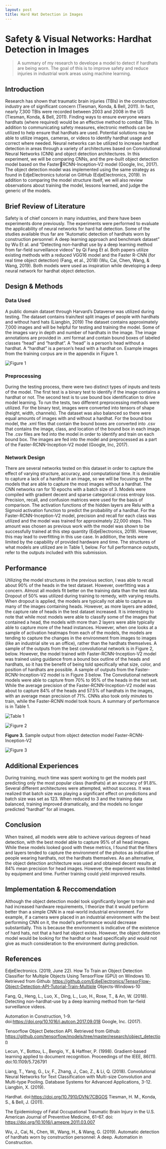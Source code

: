 ```yaml
---
layout: post
title: Hard Hat Detection in Images
---
```



# Safety & Visual Networks: Hardhat Detection in Images
> A summary of my research to develope a model to detect if hardhats are being worn. The goal of this is to improve safety and reduce injuries in industrial work areas using machine learning.

## Introduction

Research has shown that traumatic brain injuries (TBIs) in the construction industry are of significant concern (Tiesman, Konda, & Bell, 2011). In fact, nearly 7,300 TBIs were recorded between 2003 and 2008 in the US (Tiesman, Konda, & Bell, 2011). Finding ways to ensure everyone wears hardhats (where required) would be an effective method to combat TBIs. In addition to communicating safety measures, electronic methods can be utilized to help ensure that hardhats are used. Potential solutions may be able to utilize images, cameras, or videos to identify hardhat usage and correct where 
needed. Neural networks can be utilized to increase hardhat detection in areas through a variety of architectures based on Convolutional Neural Networks (CNN) and object detection architectures. In this experiment, we will be comparing CNNs, and the pre-built object detection model based on the FasterRCNN-Inception-V2 model (Google, Inc, 2017). The object detection model was implemented using the same strategy as found in EdjeElectronics tutorial on GitHub (EdjeElectronics, 2019). In addition to comparing the model structure itself, we will also review observations about training the model, lessons learned, and judge the generic of the models. 

## Brief Review of Literature

Safety is of chief concern in many industries, and there have been experiments done previously. The experiments were performed to evaluate the applicability of neural networks for hard hat detection. Some of the studies available thus far are “Automatic detection of hardhats worn by construction personnel: A deep learning approach and benchmark dataset” by Wu Et al. and “Detecting non-hardhat use by a deep learning method from far-field surveillance videos” by Qi Fang Et al. Both papers utilize existing methods with a reduced VGG16 model and the Faster R-CNN (for real time object detection) (Fang, et al., 2018) (Wu, Cai, Chen, Wang, & Wang, 2019). Both models were used as inspiration while developing a deep neural network for hardhat object detection.

## Design & Methods

### Data Used

A public domain dataset through Harvard’s Dataverse was utilized during testing. The dataset contains train/test split images of people with hardhats and without hard hats (Liangbin, 2019) The dataset contains approximately 7,000 images and will be helpful for testing and training the model. Some of the images vary in depth and number of hardhats in the image. The image annotations are provided in .xml format and contain bound boxes of labeled classes “head” and “hardhat”. A “head” is a person’s head without a hardhat. A “hardhat” is a person’s head with a hardhat on. Example images from the training corpus are in the appendix in Figure 1.

![Figure 1](/images/hardhat-figure1.PNG "Figure 1")

### Preprocessing
During the testing process, there were two distinct types of inputs and tests of the model. The first test is a binary test to identify if the image contains a hardhat or not. The second test is to use bound box identification to drive model learning. To run the tests, two different preprocessing methods were utilized. For the binary test, images were converted into tensors of shape (height, width, channels). The dataset was also balanced so there were equal amounts of images with and without a hardhat. For the bound box model, the .xml files that contain the bound boxes are converted into .csv that contains the image, class, and location of the bound box in each image. The .csv files are fed into the model in order to identify and train on each bound box. The images are fed into the model and preprocessed as a part of the Faster-RCNN-Inception-V2 model (Google, Inc, 2017).

### Network Design
There are several networks tested on this dataset in order to capture the effect of varying structure, accuracy, and computational time. It is desirable to capture a lack of a hardhat in an image, so we will be focusing on the models that are able to capture the most images without a hardhat. The CNN networks ran for 10 epochs with a batch size of 3. Models were compiled with gradient decent and sparse categorical cross entropy loss. Precision, recall, and confusion matrices were used for the basis of comparison. The activation functions of the hidden layers are Relu with a Sigmoid activation function to predict the probability of a hardhat. For the Faster-RCNN-Inception-V2 model, precision and recall for each class was utilized and the model was trained for approximately 22,000 steps. This amount was chosen as previous work with the model was shown to be successfully trained at this step quantity (EdjeElectronics, 2019). However, this may lead to overfitting in this use case. In addition, the tests were limited by the capability of provided hardware and time. The structures of what models are utilized are in Table 1, below. For full performance outputs, refer to the outputs included with this submission.



## Performance

Utilizing the model structures in the previous section, I was able to recall about 90% of the heads in the test dataset. However, overfitting was a concern. Almost all models fit better on the training data than the test data. Dropout of 50% was utilized during training to remedy, with varying results. When dropout is applied, the models are typically not able to capture as many of the images containing heads. However, as more layers are added, the capture rate of heads in the test dataset increased. It is interesting to note that while most models were able to classify some of the images that contained a head, the models with more than 2 layers were able typically able to capture more of the head instances. However, when one looks at a sample of activation heatmaps from each of the models, the models are tending to capture the changes in the environment from images to images (like an industrial site vs an office), rather than the hardhats themselves. A sample of the outputs from the best convolutional network is in Figure 2, below. However, the model trained with Faster-RCNN-Inception-V2 model was trained using guidance from a bound box outline of the heads and hardhats, so it has the benefit of being told specifically what size, color, and position of hardhats are possible. A sample of outputs from the Faster-RCNN-Inception-V2 model is in Figure 3 below. The Convolutional network models were able to capture from 70% to 95% of the heads in the test set. While the average precision of the Faster-RCNN-Inception-V2 model was about to capture 84% of the heads and 57.5% of hardhats in the images, with an average mean precision of 71%. CNNs also took only minutes to train, while the Faster-RCNN model took hours. A summary of performance is in Table 1.

![Table 1](/images/hardhat-table1.png)


![Figure 2](/images/hardhat-figure2.png)

**Figure 3.** Sample output from object detection model Faster-RCNN-Inception-V2

![Figure 3](/images/hardhat-figure3.png)

## Additional Experiences

During training, much time was spent working to get the models past predicting only the most popular class (hardhats) at an accuracy of 91.8%. Several different architectures were attempted, without success. It was realized that batch size was playing a significant effect on predictions and batch size was set as 123. When reduced to 3 and the training data balanced, training improved dramatically, and the models no longer predicted “hardhat” for all images.

## Conclusion

When trained, all models were able to achieve various degrees of head detection, with the best model able to capture 95% of all head images. While these models looked good with these metrics, I found that the filters and layers tended to capture the environment of the photos as indicative of people wearing hardhats, not the hardhats themselves. As an alternative, the object detection architecture was used and obtained decent results at 84% mean precision for head images. However, the experiment was limited by equipment and time. Further training could yield improved results.

## Implementation & Reccomendation

Although the object detection model took significantly longer to train and had increased hardware requirements, I theorize that it would perform better than a simple CNN in a real-world industrial environment. For example, if a camera were placed in an industrial environment with the best performing CNN on it, the model’s performance would decrease substantially. This is because the environment is indicative of the existence of hard hats, not that a hard hat object exists. However, the object detection model would be looking for the hardhat or head specifically and would not give as much consideration to the environment during prediction.

## References

EdjeElectronics. (2019, June 22). How To Train an Object Detection Classifier for Multiple Objects Using TensorFlow (GPU) on Windows 10. Retrieved from Github: https://github.com/EdjeElectronics/TensorFlow-Object-Detection-API-Tutorial-Train-Multiple Objects-Windows-10 

Fang, Q., Heng, L., Luo, X., Ding, L., Luo, H., Rose, T., & An, W. (2018). Detecting non-hardhat-use by a deep learning method from far-field surveillance videos. 

Automation in Construction, 1-9. doi:https://doi.org/10.1016/j.autcon.2017.09.018 Google, Inc. (2017). 

Tensorflow Object Detection API. Retrieved from Github: https://github.com/tensorflow/models/tree/master/research/object_detection 

Lecun, Y., Bottou, L., Bengio, Y., & Haffner, P. (1998). Gradient-based learning applied to document recognition. Proceedings of the IEEE, 86(11). doi:10.1109/5.726791 

Liang, T., Yang, G., Lv, F., Zhang, J., Cao, Z., & Li, Q. (2018). Convolutional Neural Networks for Text Classification with Multi-size Convolution and Multi-type Pooling. Database Systems for Advanced Applications, 3-12. Liangbin, X. (2019). 

Hardhat. doi:https://doi.org/10.7910/DVN/7CBGOS Tiesman, H. M., Konda, S., & Bell, J. (2011). 

The Epidemiology of Fatal Occupational Traumatic Brain Injury in the U.S. American Journal of Preventive Medicine, 61-67. doi: https://doi.org/10.1016/j.amepre.2011.03.007 

Wu, J., Cai, N., Chen, W., Wang, H., & Wang, G. (2019). Automatic detection of hardhats worn by construction personnel: A deep. Automation in Construction.
